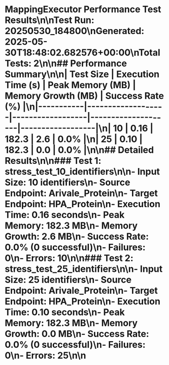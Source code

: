 # MappingExecutor Performance Test Results\n\n**Test Run:** 20250530_184800\n**Generated:** 2025-05-30T18:48:02.682576+00:00\n**Total Tests:** 2\n\n## Performance Summary\n\n| Test Size | Execution Time (s) | Peak Memory (MB) | Memory Growth (MB) | Success Rate (%) |\n|-----------|-------------------|------------------|--------------------|------------------|\n| 10 | 0.16 | 182.3 | 2.6 | 0.0% |\n| 25 | 0.10 | 182.3 | 0.0 | 0.0% |\n\n## Detailed Results\n\n### Test 1: stress_test_10_identifiers\n\n- **Input Size:** 10 identifiers\n- **Source Endpoint:** Arivale_Protein\n- **Target Endpoint:** HPA_Protein\n- **Execution Time:** 0.16 seconds\n- **Peak Memory:** 182.3 MB\n- **Memory Growth:** 2.6 MB\n- **Success Rate:** 0.0% (0 successful)\n- **Failures:** 0\n- **Errors:** 10\n\n### Test 2: stress_test_25_identifiers\n\n- **Input Size:** 25 identifiers\n- **Source Endpoint:** Arivale_Protein\n- **Target Endpoint:** HPA_Protein\n- **Execution Time:** 0.10 seconds\n- **Peak Memory:** 182.3 MB\n- **Memory Growth:** 0.0 MB\n- **Success Rate:** 0.0% (0 successful)\n- **Failures:** 0\n- **Errors:** 25\n\n